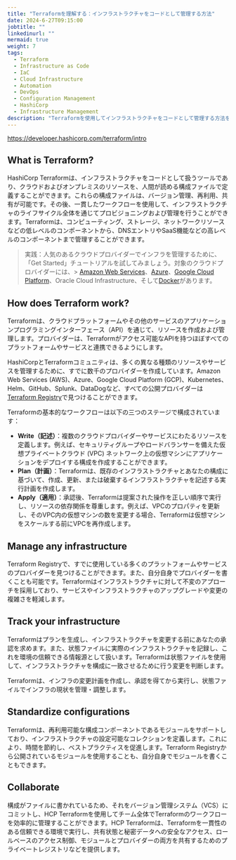 ```yaml
---
title: "Terraformを理解する：インフラストラクチャをコードとして管理する方法"
date: 2024-6-27T09:15:00
jobtitle: ""
linkedinurl: ""
mermaid: true
weight: 7
tags:
  - Terraform
  - Infrastructure as Code
  - IaC
  - Cloud Infrastructure
  - Automation
  - DevOps
  - Configuration Management
  - HashiCorp
  - Infrastructure Management
description: "Terraformを使用してインフラストラクチャをコードとして管理する方法を解説。クラウド環境でのリソース管理、状態管理、モジュール活用法などの基本から応用まで紹介。"
---
```


<https://developer.hashicorp.com/terraform/intro>

## What is Terraform?

HashiCorp Terraformは、インフラストラクチャをコードとして扱うツールであり、クラウドおよびオンプレミスのリソースを、人間が読める構成ファイルで定義することができます。これらの構成ファイルは、バージョン管理、再利用、共有が可能です。その後、一貫したワークフローを使用して、インフラストラクチャのライフサイクル全体を通じてプロビジョニングおよび管理を行うことができます。Terraformは、コンピューティング、ストレージ、ネットワークリソースなどの低レベルのコンポーネントから、DNSエントリやSaaS機能などの高レベルのコンポーネントまで管理することができます。

> 実践：人気のあるクラウドプロバイダーでインフラを管理するために、「Get Started」チュートリアルを試してみましょう。対象のクラウドプロバイダーには、> [Amazon Web Services](https://developer.hashicorp.com/terraform/tutorials/aws-get-started)、[Azure](https://developer.hashicorp.com/terraform/intro#:~:text=Web%20Services%2C-,Azure,-%2C%20Google%20Cloud)、[Google Cloud Platform](https://developer.hashicorp.com/terraform/tutorials/gcp-get-started)、Oracle Cloud Infrastructure、そして[Docker](https://developer.hashicorp.com/terraform/intro#:~:text=Infrastructure%2C%20and-,Docker,-.)があります。

## How does Terraform work?

Terraformは、クラウドプラットフォームやその他のサービスのアプリケーションプログラミングインターフェース（API）を通じて、リソースを作成および管理します。プロバイダーは、Terraformがアクセス可能なAPIを持つほぼすべてのプラットフォームやサービスと連携できるようにします。

HashiCorpとTerraformコミュニティは、多くの異なる種類のリソースやサービスを管理するために、すでに数千のプロバイダーを作成しています。Amazon Web Services (AWS)、Azure、Google Cloud Platform (GCP)、Kubernetes、Helm、GitHub、Splunk、DataDogなど、すべての公開プロバイダーは[Terraform Registry](https://registry.terraform.io/)で見つけることができます。

Terraformの基本的なワークフローは以下の三つのステージで構成されています：

- **Write（記述）**：複数のクラウドプロバイダーやサービスにわたるリソースを定義します。例えば、セキュリティグループやロードバランサーを備えた仮想プライベートクラウド (VPC) ネットワーク上の仮想マシンにアプリケーションをデプロイする構成を作成することができます。
- **Plan（計画）**：Terraformは、既存のインフラストラクチャとあなたの構成に基づいて、作成、更新、または破棄するインフラストラクチャを記述する実行計画を作成します。
- **Apply（適用）**：承認後、Terraformは提案された操作を正しい順序で実行し、リソースの依存関係を尊重します。例えば、VPCのプロパティを更新し、そのVPC内の仮想マシンの数を変更する場合、Terraformは仮想マシンをスケールする前にVPCを再作成します。

## Manage any infrastructure

Terraform Registryで、すでに使用している多くのプラットフォームやサービスのプロバイダーを見つけることができます。また、自分自身でプロバイダーを書くことも可能です。Terraformはインフラストラクチャに対して不変のアプローチを採用しており、サービスやインフラストラクチャのアップグレードや変更の複雑さを軽減します。

## Track your infrastructure

Terraformはプランを生成し、インフラストラクチャを変更する前にあなたの承認を求めます。また、状態ファイルに実際のインフラストラクチャを記録し、これを環境の信頼できる情報源として扱います。Terraformは状態ファイルを使用して、インフラストラクチャを構成に一致させるために行う変更を判断します。

Terraformは、インフラの変更計画を作成し、承認を得てから実行し、状態ファイルでインフラの現状を管理・調整します。

## Standardize configurations

Terraformは、再利用可能な構成コンポーネントであるモジュールをサポートしており、インフラストラクチャの設定可能なコレクションを定義します。これにより、時間を節約し、ベストプラクティスを促進します。Terraform Registryから公開されているモジュールを使用することも、自分自身でモジュールを書くこともできます。

## Collaborate

構成がファイルに書かれているため、それをバージョン管理システム（VCS）にコミットし、HCP Terraformを使用してチーム全体でTerraformのワークフローを効率的に管理することができます。HCP Terraformは、Terraformを一貫性のある信頼できる環境で実行し、共有状態と秘密データへの安全なアクセス、ロールベースのアクセス制御、モジュールとプロバイダーの両方を共有するためのプライベートレジストリなどを提供します。
